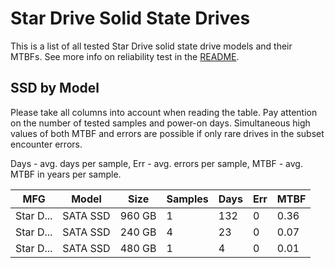 Star Drive Solid State Drives
=============================

This is a list of all tested Star Drive solid state drive models and their MTBFs. See
more info on reliability test in the [README](https://github.com/linuxhw/SMART).

SSD by Model
------------

Please take all columns into account when reading the table. Pay attention on the
number of tested samples and power-on days. Simultaneous high values of both MTBF
and errors are possible if only rare drives in the subset encounter errors.

Days - avg. days per sample,
Err  - avg. errors per sample,
MTBF - avg. MTBF in years per sample.

| MFG       | Model              | Size   | Samples | Days  | Err   | MTBF |
|-----------|--------------------|--------|---------|-------|-------|------|
| Star D... | SATA SSD           | 960 GB | 1       | 132   | 0     | 0.36   |
| Star D... | SATA SSD           | 240 GB | 4       | 23    | 0     | 0.07   |
| Star D... | SATA SSD           | 480 GB | 1       | 4     | 0     | 0.01   |
